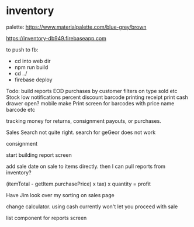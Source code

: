 # inventory

palette: https://www.materialpalette.com/blue-grey/brown

https://inventory-db949.firebaseapp.com

to push to fb:
- cd into web dir
- npm run build
- cd ../
- firebase deploy


Todo:
    build reports
        EOD
        purchases by customer
        filters on type sold etc
        Stock low notifications
    percent discount
    barcode printing
    receipt print
    cash drawer open?
    mobile
    make Print screen for barcodes with price name barcode etc

tracking money for returns, consignment payouts, or purchases.

Sales Search not quite right.  search for geGeor does not work

 consignment

start building report screen

add sale date on sale to items directly.  then I can pull reports from inventory?


(itemTotal - getItem.purchasePrice) x tax) x quantity = profit


Have Jim look over my sorting on sales page

change calculator.  using cash currently won't let you proceed with sale

list component for reports screen

